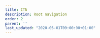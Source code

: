 ```yaml
---
title: ITN
description: Root navigation
order: 2
parent: ''
last_updated: "2020-05-01T09:00:00+01:00"
---
```

